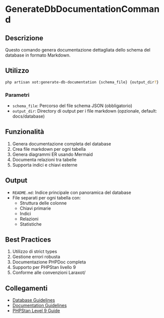 # GenerateDbDocumentationCommand

## Descrizione
Questo comando genera documentazione dettagliata dello schema del database in formato Markdown.

## Utilizzo
```bash
php artisan xot:generate-db-documentation {schema_file} {output_dir?}
```

### Parametri
- `schema_file`: Percorso del file schema JSON (obbligatorio)
- `output_dir`: Directory di output per i file markdown (opzionale, default: docs/database)

## Funzionalità
1. Genera documentazione completa del database
2. Crea file markdown per ogni tabella
3. Genera diagrammi ER usando Mermaid
4. Documenta relazioni tra tabelle
5. Supporta indici e chiavi esterne

## Output
- `README.md`: Indice principale con panoramica del database
- File separati per ogni tabella con:
  - Struttura delle colonne
  - Chiavi primarie
  - Indici
  - Relazioni
  - Statistiche

## Best Practices
1. Utilizzo di strict types
2. Gestione errori robusta
3. Documentazione PHPDoc completa
4. Supporto per PHPStan livello 9
5. Conforme alle convenzioni Laraxot/<nome progetto>

## Collegamenti
- [Database Guidelines](../DATABASE-GUIDELINES.md)
- [Documentation Guidelines](../DOCUMENTATION-GUIDELINES.md)
- [PHPStan Level 9 Guide](../PHPSTAN-LEVEL9-GUIDE.md) 